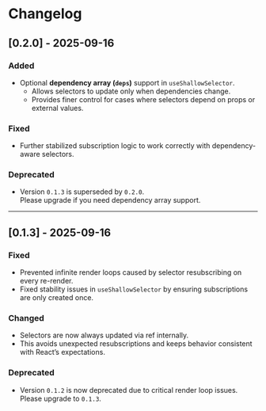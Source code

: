 # Changelog

## [0.2.0] - 2025-09-16

### Added

- Optional **dependency array (`deps`)** support in `useShallowSelector`.
  - Allows selectors to update only when dependencies change.
  - Provides finer control for cases where selectors depend on props or external values.

### Fixed

- Further stabilized subscription logic to work correctly with dependency-aware selectors.

### Deprecated

- Version `0.1.3` is superseded by `0.2.0`.  
  Please upgrade if you need dependency array support.

---

## [0.1.3] - 2025-09-16

### Fixed

- Prevented infinite render loops caused by selector resubscribing on every re-render.
- Fixed stability issues in `useShallowSelector` by ensuring subscriptions are only created once.

### Changed

- Selectors are now always updated via ref internally.
- This avoids unexpected resubscriptions and keeps behavior consistent with React’s expectations.

### Deprecated

- Version `0.1.2` is now deprecated due to critical render loop issues. Please upgrade to `0.1.3`.
